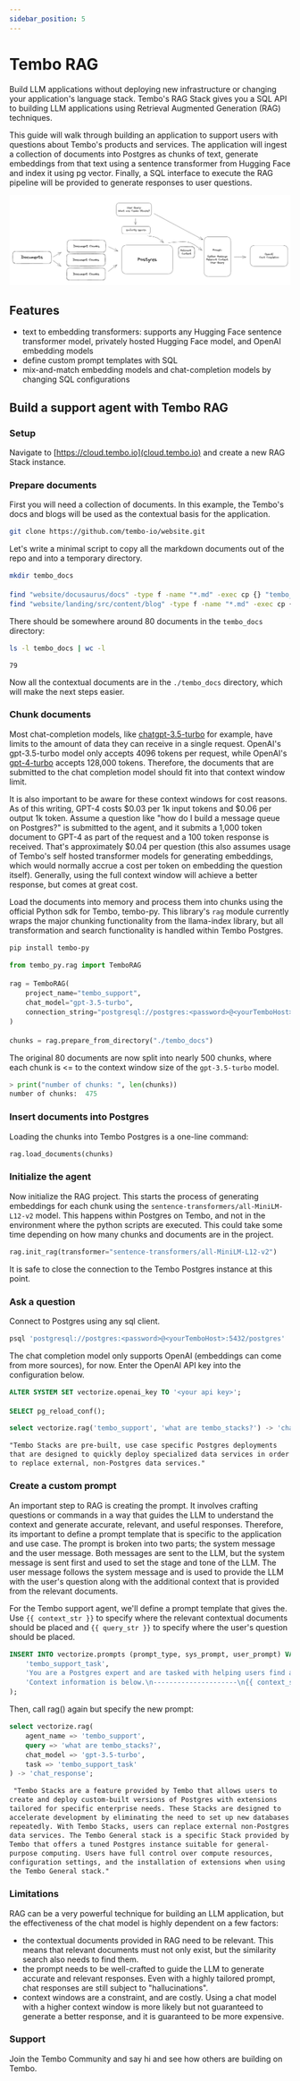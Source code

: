```yaml
---
sidebar_position: 5
---
```



# Tembo RAG

Build LLM applications without deploying new infrastructure or changing your application's language stack. Tembo's RAG Stack gives you a SQL API to building LLM applications using Retrieval Augmented Generation (RAG) techniques.

This guide will walk through building an application to support users with questions about Tembo's products and services.
 The application will ingest a collection of documents into Postgres as chunks of text, generate embeddings from that text using a sentence transformer from Hugging Face and index it using pg vector.
 Finally, a SQL interface to execute the RAG pipeline will be provided to generate responses to user questions.

![alt text](rag.png)

## Features

- text to embedding transformers: supports any Hugging Face sentence transformer model, privately hosted Hugging Face model, and OpenAI embedding models
- define custom prompt templates with SQL
- mix-and-match embedding models and chat-completion models by changing SQL configurations

## Build a support agent with Tembo RAG

### Setup

Navigate to [https://cloud.tembo.io](cloud.tembo.io) and create a new RAG Stack instance.

### Prepare documents

First you will need a collection of documents. In this example, the Tembo's docs and blogs will be used as the contextual basis for the application.

```bash
git clone https://github.com/tembo-io/website.git
```

Let's write a minimal script to copy all the markdown documents out of the repo and into a temporary directory.

```bash
mkdir tembo_docs

find "website/docusaurus/docs" -type f -name "*.md" -exec cp {} "tembo_docs" \;
find "website/landing/src/content/blog" -type f -name "*.md" -exec cp {} "tembo_docs" \;
```

There should be somewhere around 80 documents in the `tembo_docs` directory:

```bash
ls -l tembo_docs | wc -l
```

```console
79
```

Now all the contextual documents are in the `./tembo_docs` directory, which will make the next steps easier.

### Chunk documents

Most chat-completion models, like [chatgpt-3.5-turbo](https://platform.openai.com/docs/models/gpt-3-5-turbo) for example, have limits to the amount of data they can receive in a single request.
 OpenAI's gpt-3.5-turbo model only accepts 4096 tokens per request, while OpenAI's [gpt-4-turbo](https://platform.openai.com/docs/models/gpt-4-and-gpt-4-turbo) accepts 128,000 tokens.
 Therefore, the documents that are submitted to the chat completion model should fit into that context window limit.

It is also important to be aware for these context windows for cost reasons. As of this writing, GPT-4 costs $0.03 per 1k input tokens and $0.06 per output 1k token.
 Assume a question like "how do I build a message queue on Postgres?" is submitted to the agent, and it submits a 1,000 token document to GPT-4 as part of the request and a 100 token response is received.
 That's approximately $0.04 per question (this also assumes usage of Tembo's self hosted transformer models for generating embeddings, which would normally accrue a cost per token on embedding the question itself).
 Generally, using the full context window will achieve a better response, but comes at great cost.

Load the documents into memory and process them into chunks using the official Python sdk for Tembo, tembo-py. This library's `rag` module currently wraps the major chunking functionality from the llama-index library, but all transformation and
 search functionality is handled within Tembo Postgres.

```bash
pip install tembo-py
```

```python
from tembo_py.rag import TemboRAG

rag = TemboRAG(
    project_name="tembo_support",
    chat_model="gpt-3.5-turbo",
    connection_string="postgresql://postgres:<password>@<yourTemboHost>:5432/postgres"
)

chunks = rag.prepare_from_directory("./tembo_docs")
```

The original 80 documents are now split into nearly 500 chunks, where each chunk is <= to the context window size of the `gpt-3.5-turbo` model.

```python
> print("number of chunks: ", len(chunks))
number of chunks:  475
```

### Insert documents into Postgres

Loading the chunks into Tembo Postgres is a one-line command:

```python
rag.load_documents(chunks)
```

### Initialize the agent

Now initialize the RAG project. This starts the process of generating embeddings for each chunk using the `sentence-transformers/all-MiniLM-L12-v2` model. This happens within Postgres on Tembo, and not in the environment where the python scripts are executed. This could take some time depending on how many chunks and documents are in the project.

```python
rag.init_rag(transformer="sentence-transformers/all-MiniLM-L12-v2")
```

It is safe to close the connection to the Tembo Postgres instance at this point.

### Ask a question

Connect to Postgres using any sql client.

```bash
psql 'postgresql://postgres:<password>@<yourTemboHost>:5432/postgres'
```

The chat completion model only supports OpenAI (embeddings can come from more sources), for now. Enter the OpenAI API key into the configuration below.

```sql
ALTER SYSTEM SET vectorize.openai_key TO '<your api key>';

SELECT pg_reload_conf();
```

```sql
select vectorize.rag('tembo_support', 'what are tembo_stacks?') -> 'chat_response';
```

```console
"Tembo Stacks are pre-built, use case specific Postgres deployments that are designed to quickly deploy specialized data services in order to replace external, non-Postgres data services."
```

### Create a custom prompt

An important step to RAG is creating the prompt. It involves crafting questions or commands in a way that guides the LLM to understand the context and generate accurate, relevant, and useful responses.
 Therefore, its important to define a prompt template that is specific to the application and use case. The prompt is broken into two parts; the system message and the user message.
 Both messages are sent to the LLM, but the system message is sent first and used to set the stage and tone of the LLM. The user message follows the system message and is used to provide
 the LLM with the user's question along with the additional context that is provided from the relevant documents.

For the Tembo support agent, we'll define a prompt template that gives the. Use `{{ context_str }}` to specify where the relevant contextual documents should be placed and `{{ query_str }}` to specify where the user's question should be placed.

```sql
INSERT INTO vectorize.prompts (prompt_type, sys_prompt, user_prompt) VALUES (
    'tembo_support_task',
    'You are a Postgres expert and are tasked with helping users find answers in Tembo documentation. You should prioritize answering questions using the provided context, but can draw from your expert Postgres experience where documentation is lacking. Avoid statements like "based on the documentation..."',
    'Context information is below.\n---------------------\n{{ context_str }}\n---------------------\nGiven the Tembo documentation information and your expert Postgres knowledge, answer the question.\n Question: {{ query_str }}\nAnswer:'
);
```

Then, call rag() again but specify the new prompt:

```sql
select vectorize.rag(
    agent_name => 'tembo_support',
    query => 'what are tembo_stacks?',
    chat_model => 'gpt-3.5-turbo',
    task => 'tembo_support_task'
) -> 'chat_response';
```

```console
 "Tembo Stacks are a feature provided by Tembo that allows users to create and deploy custom-built versions of Postgres with extensions tailored for specific enterprise needs. These Stacks are designed to accelerate development by eliminating the need to set up new databases repeatedly. With Tembo Stacks, users can replace external non-Postgres data services. The Tembo General stack is a specific Stack provided by Tembo that offers a tuned Postgres instance suitable for general-purpose computing. Users have full control over compute resources, configuration settings, and the installation of extensions when using the Tembo General stack."
```

### Limitations

RAG can be a very powerful technique for building an LLM application, but the effectiveness of the chat model is highly dependent on a few factors:

- the contextual documents provided in RAG need to be relevant. This means that relevant documents must not only exist, but the similarity search also needs to find them.
- the prompt needs to be well-crafted to guide the LLM to generate accurate and relevant responses. Even with a highly tailored prompt, chat responses are still subject to "hallucinations".
- context windows are a constraint, and are costly. Using a chat model with a higher context window is more likely but not guaranteed to generate a better response, and it is guaranteed to be more expensive.

### Support

Join the Tembo Community and say hi and see how others are building on Tembo.
